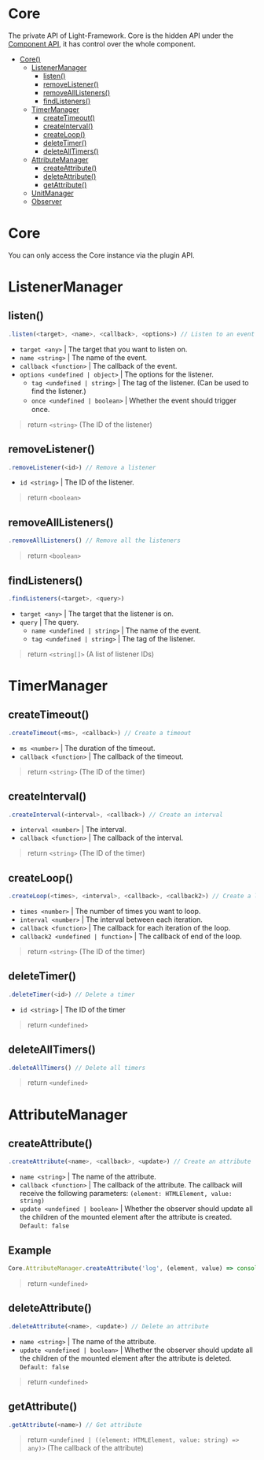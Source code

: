 # Core
The private API of Light-Framework. Core is the hidden API under the [Component API](/document?page=API%2FLight&header=light3), it has control over the whole component.

* [Core()](#core)
  * [ListenerManager](#listenermanager)
    * [listen()](#listen)
    * [removeListener()](#removelistener)
    * [removeAllListeners()](#removealllisteners)
    * [findListeners()](#findlisteners)
  * [TimerManager](#listener)
    * [createTimeout()](#createtimeout)
    * [createInterval()](#createinterval)
    * [createLoop()](#createloop)
    * [deleteTimer()](#deletetimer)
    * [deleteAllTimers()](#deletealltimers)
  * [AttributeManager](#attributemanager)
    * [createAttribute()](#createattribute)
    * [deleteAttribute()](#deleteattribute)
    * [getAttribute()](#getattribute)
  * [UnitManager](#unitmanager)
  * [Observer](#observer)

# Core
You can only access the Core instance via the plugin API.

# ListenerManager

## listen()
```ts
.listen(<target>, <name>, <callback>, <options>) // Listen to an event
```
* `target <any>` | The target that you want to listen on.
* `name <string>` | The name of the event.
* `callback <function>` | The callback of the event.
* `options <undefined | object>` | The options for the listener.
  * `tag <undefined | string>` | The tag of the listener. (Can be used to find the listener.)
  * `once <undefined | boolean>` | Ｗhether the event should trigger once.

> return `<string>` (The ID of the listener)

## removeListener()
```ts
.removeListener(<id>) // Remove a listener
```
* `id <string>` | The ID of the listener.

> return `<boolean>`

## removeAllListeners()
```ts
.removeAllListeners() // Remove all the listeners
```

> return `<boolean>`

## findListeners()
```ts
.findListeners(<target>, <query>)
```
* `target <any>` | The target that the listener is on.
* `query` | The query.
  * `name <undefined | string>` | The name of the event.
  * `tag <undefined | string>` | The tag of the listener.

> return `<string[]>` (A list of listener IDs)

# TimerManager

## createTimeout()
```ts
.createTimeout(<ms>, <callback>) // Create a timeout
```
* `ms <number>` | The duration of the timeout.
* `callback <function>` | The callback of the timeout.

> return `<string>` (The ID of the timer)

## createInterval()
```ts
.createInterval(<interval>, <callback>) // Create an interval
```
* `interval <number>` | The interval.
* `callback <function>` | The callback of the interval.

> return `<string>` (The ID of the timer)

## createLoop()
```ts
.createLoop(<times>, <interval>, <callback>, <callback2>) // Create a loop with interval
```
* `times <number>` | The number of times you want to loop.
* `interval <number>` | The interval between each iteration.
* `callback <function>` | The callback for each iteration of the loop.
* `callback2 <undefined | function>` | The callback of end of the loop.

> return `<string>` (The ID of the timer)

## deleteTimer()
```ts
.deleteTimer(<id>) // Delete a timer
```
* `id <string>` | The ID of the timer

> return `<undefined>`

## deleteAllTimers()
```ts
.deleteAllTimers() // Delete all timers
```

> return `<undefined>`

# AttributeManager

## createAttribute()
```ts
.createAttribute(<name>, <callback>, <update>) // Create an attribute
```
* `name <string>` | The name of the attribute.
* `callback <function>` | The callback of the attribute. The callback will receive the following parameters: `(element: HTMLElement, value: string)`
* `update <undefined | boolean>` | Whether the observer should update all the children of the mounted element after the attribute is created. `Default: false`

## Example
```ts
Core.AttributeManager.createAttribute('log', (element, value) => console.log(value)
```

> return `<undefined>`

## deleteAttribute()
```ts
.deleteAttribute(<name>, <update>) // Delete an attribute
```
* `name <string>` | The name of the attribute.
* `update <undefined | boolean>` | Whether the observer should update all the children of the mounted element after the attribute is deleted. `Default: false`

> return `<undefined>`

## getAttribute()
```ts
.getAttribute(<name>) // Get attribute
```

> return `<undefined | ((element: HTMLElement, value: string) => any)>` (The callback of the attribute)
